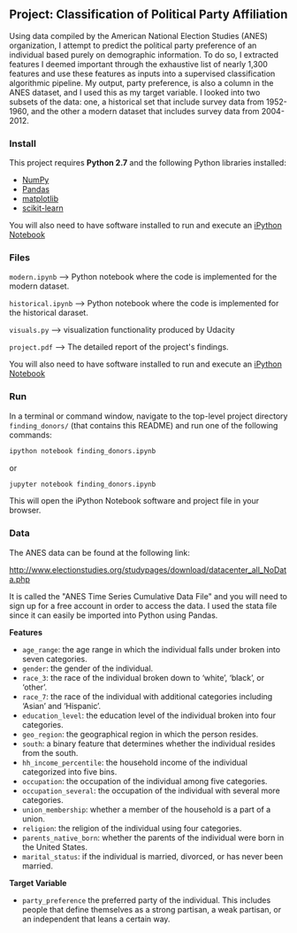 ## Project: Classification of Political Party Affiliation

Using data compiled by the American National Election Studies (ANES) organization, I attempt to predict the political party preference of an individual based purely on demographic information.  To do so, I extracted features I deemed important through the exhaustive list of nearly 1,300 features and use these features as inputs into a supervised classification algorithmic pipeline. My output, party preference, is also a column in the ANES dataset, and I used this as my target variable.  I looked into two subsets of the data: one, a historical set that include survey data from 1952-1960, and the other a modern dataset that includes survey data from 2004-2012. 


### Install

This project requires **Python 2.7** and the following Python libraries installed:

- [NumPy](http://www.numpy.org/)
- [Pandas](http://pandas.pydata.org)
- [matplotlib](http://matplotlib.org/)
- [scikit-learn](http://scikit-learn.org/stable/)

You will also need to have software installed to run and execute an [iPython Notebook](http://ipython.org/notebook.html)


### Files

`modern.ipynb` --> Python notebook where the code is implemented for the modern dataset.

`historical.ipynb` --> Python notebook where the code is implemented for the historical daraset.

`visuals.py` --> visualization functionality produced by Udacity

`project.pdf` --> The detailed report of the project's findings. 



You will also need to have software installed to run and execute an [iPython Notebook](http://ipython.org/notebook.html)


### Run

In a terminal or command window, navigate to the top-level project directory `finding_donors/` (that contains this README) and run one of the following commands:

```bash
ipython notebook finding_donors.ipynb
```  
or
```bash
jupyter notebook finding_donors.ipynb
```

This will open the iPython Notebook software and project file in your browser.

### Data

The ANES data can be found at the following link: 

http://www.electionstudies.org/studypages/download/datacenter_all_NoData.php

It is called the "ANES Time Series Cumulative Data File" and you will need to sign up for a free account in order to access the data.  I used the stata file since it can easily be imported into Python using Pandas.  

**Features**
- `age_range`: the age range in which the individual falls under broken into seven categories. 
- `gender`: the gender of the individual.
- `race_3`: the race of the individual broken down to ‘white’, ‘black’, or ‘other’.
- `race_7`: the race of the individual with additional categories including ‘Asian’ and ‘Hispanic’. 
- `education_level`: the education level of the individual broken into four categories. 
- `geo_region`: the geographical region in which the person resides.
- `south`: a binary feature that determines whether the individual resides from the south. 
- `hh_income_percentile`: the household income of the individual categorized into five bins. 
- `occupation`: the occupation of the individual among five categories.
- `occupation_several`: the occupation of the individual with several more categories. 
- `union_membership`: whether a member of the household is a part of a union.
- `religion`: the religion of the individual using four categories.
- `parents_native_born`: whether the parents of the individual were born in the United States. 
- `marital_status`: if the individual is married, divorced, or has never been married.

**Target Variable**
- `party_preference` the preferred party of the individual. This includes people that define themselves as a strong partisan, a weak partisan, or an independent that leans a certain way.


